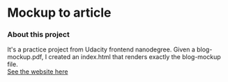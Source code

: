 # Mockup to article
### About this project
It's a practice project from Udacity frontend nanodegree. Given a blog-mockup.pdf, I created an index.html that renders exactly the blog-mockup file.<br>
[See the website here](https://jj1201.github.io/Mockup-to-article/index.html)

